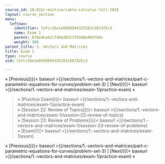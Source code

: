 ```yaml
---
course_id: 18-02sc-multivariable-calculus-fall-2010
layout: course_section
menu:
  leftnav:
    identifier: 7afcc16e1e669d994325103cb87d25c3
    name: Exam 1
    parent: 670edba62cf4bbd8353793d6e066fb6c
    weight: 300
parent_title: 1. Vectors and Matrices
title: Exam 1
type: course
uid: 7afcc16e1e669d994325103cb87d25c3

---
```


« [Previous]({{< baseurl >}}/sections/1.-vectors-and-matrices/part-c-parametric-equations-for-curves/problem-set-3) | [Next]({{< baseurl >}}/sections/1.-vectors-and-matrices/exam-1/practice-exam) »

> » [Practice Exam]({{< baseurl >}}/sections/1.-vectors-and-matrices/exam-1/practice-exam)  
> » [Session 22: Review of Topics]({{< baseurl >}}/sections/1.-vectors-and-matrices/exam-1/session-22-review-of-topics)  
> » [Session 23: Review of Problems]({{< baseurl >}}/sections/1.-vectors-and-matrices/exam-1/session-23-review-of-problems)  
> » [Exam]({{< baseurl >}}/sections/1.-vectors-and-matrices/exam-1/exam)

« [Previous]({{< baseurl >}}/sections/1.-vectors-and-matrices/part-c-parametric-equations-for-curves/problem-set-3) | [Next]({{< baseurl >}}/sections/1.-vectors-and-matrices/exam-1/practice-exam) »